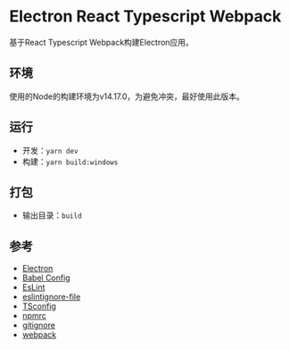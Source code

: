 # Electron React Typescript Webpack

基于React Typescript Webpack构建Electron应用。

## 环境

使用的Node的构建环境为v14.17.0，为避免冲突，最好使用此版本。

## 运行

- 开发：`yarn dev`
- 构建：`yarn build:windows`

## 打包

- 输出目录：`build`

## 参考

- [Electron](https://electronjs.org/docs)
- [Babel Config](https://babel.docschina.org/docs/en/7.0.0/configuration/)
- [EsLint](https://eslint.org/docs/user-guide/configuring/)
- [eslintignore-file](https://eslint.org/docs/user-guide/configuring/ignoring-code#the-eslintignore-file)
- [TSconfig](https://www.typescriptlang.org/tsconfig/)
- [npmrc](https://docs.npmjs.com/cli/v7/configuring-npm/npmrc)
- [gitignore](https://git-scm.com/docs/gitignore)
- [webpack](https://webpack.docschina.org/guides/getting-started/)